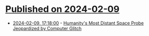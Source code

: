 # [Published on 2024-02-09](index.md)

* [2024-02-09, 17:18:00](https://soylentnews.org/article.pl?sid=24/02/07/1620221&from=rss) - [Humanity's Most Distant Space Probe Jeopardized by Computer Glitch](https://soylentnews.org/article.pl?sid=24/02/07/1620221&from=rss)
